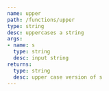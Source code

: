 ```yaml
---
name: upper
path: /functions/upper
type: string
desc: uppercases a string
args:
- name: s
  type: string
  desc: input string
returns:
  type: string
  desc: upper case version of s
---
```



